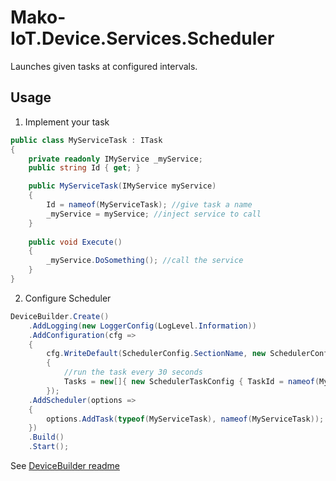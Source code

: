 #  Mako-IoT.Device.Services.Scheduler
Launches given tasks at configured intervals.

## Usage
1. Implement your task
```c#
public class MyServiceTask : ITask
{
    private readonly IMyService _myService;
    public string Id { get; }

    public MyServiceTask(IMyService myService)
    {
        Id = nameof(MyServiceTask); //give task a name
        _myService = myService; //inject service to call
    }
    
    public void Execute()
    {
        _myService.DoSomething(); //call the service
    }
}
```
2. Configure Scheduler
```c#
DeviceBuilder.Create()
    .AddLogging(new LoggerConfig(LogLevel.Information))
    .AddConfiguration(cfg =>
    {
        cfg.WriteDefault(SchedulerConfig.SectionName, new SchedulerConfig
        {
            //run the task every 30 seconds
            Tasks = new[]{ new SchedulerTaskConfig { TaskId = nameof(MyServiceTask), IntervalMs = 30000 }}
        });
    .AddScheduler(options =>
    {
        options.AddTask(typeof(MyServiceTask), nameof(MyServiceTask));
    })
    .Build()
    .Start();
```
See [DeviceBuilder readme](https://github.com/CShark-Hub/Mako-IoT.Device)
